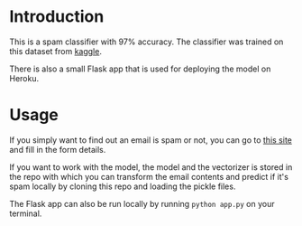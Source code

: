 # Introduction

This is a spam classifier with 97% accuracy. The classifier was trained on this dataset from [kaggle](https://www.kaggle.com/datasets/venky73/spam-mails-dataset).

There is also a small Flask app that is used for deploying the model on Heroku.

# Usage

If you simply want to find out an email is spam or not, you can go to [this site](spam-classifier-314.heroku.com) and fill in the form details.

If you want to work with the model, the model and the vectorizer is stored in the repo with which you can transform the email contents and predict if it's spam locally by cloning this repo and loading the pickle files. 

The Flask app can also be run locally by running `python app.py` on your terminal.